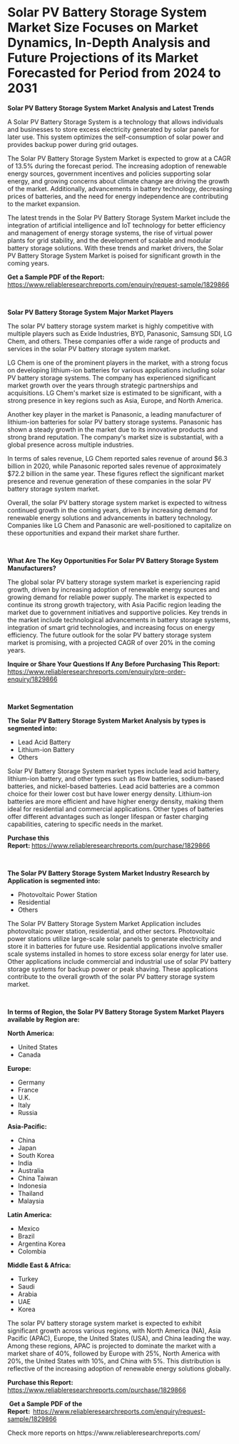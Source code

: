 <p><h1>Solar PV Battery Storage System Market Size Focuses on Market Dynamics, In-Depth Analysis and Future Projections of its Market Forecasted for Period from 2024 to 2031</h1></p><p><strong>Solar PV Battery Storage System Market Analysis and Latest Trends</strong></p>
<p><p>A Solar PV Battery Storage System is a technology that allows individuals and businesses to store excess electricity generated by solar panels for later use. This system optimizes the self-consumption of solar power and provides backup power during grid outages.</p><p>The Solar PV Battery Storage System Market is expected to grow at a CAGR of 13.5% during the forecast period. The increasing adoption of renewable energy sources, government incentives and policies supporting solar energy, and growing concerns about climate change are driving the growth of the market. Additionally, advancements in battery technology, decreasing prices of batteries, and the need for energy independence are contributing to the market expansion.</p><p>The latest trends in the Solar PV Battery Storage System Market include the integration of artificial intelligence and IoT technology for better efficiency and management of energy storage systems, the rise of virtual power plants for grid stability, and the development of scalable and modular battery storage solutions. With these trends and market drivers, the Solar PV Battery Storage System Market is poised for significant growth in the coming years.</p></p>
<p><strong>Get a Sample PDF of the Report:&nbsp;</strong> <a href="https://www.reliableresearchreports.com/enquiry/request-sample/1829866">https://www.reliableresearchreports.com/enquiry/request-sample/1829866</a></p>
<p>&nbsp;</p>
<p><strong>Solar PV Battery Storage System Major Market Players</strong></p>
<p><p>The solar PV battery storage system market is highly competitive with multiple players such as Exide Industries, BYD, Panasonic, Samsung SDI, LG Chem, and others. These companies offer a wide range of products and services in the solar PV battery storage system market.</p><p>LG Chem is one of the prominent players in the market, with a strong focus on developing lithium-ion batteries for various applications including solar PV battery storage systems. The company has experienced significant market growth over the years through strategic partnerships and acquisitions. LG Chem's market size is estimated to be significant, with a strong presence in key regions such as Asia, Europe, and North America.</p><p>Another key player in the market is Panasonic, a leading manufacturer of lithium-ion batteries for solar PV battery storage systems. Panasonic has shown a steady growth in the market due to its innovative products and strong brand reputation. The company's market size is substantial, with a global presence across multiple industries.</p><p>In terms of sales revenue, LG Chem reported sales revenue of around $6.3 billion in 2020, while Panasonic reported sales revenue of approximately $72.2 billion in the same year. These figures reflect the significant market presence and revenue generation of these companies in the solar PV battery storage system market.</p><p>Overall, the solar PV battery storage system market is expected to witness continued growth in the coming years, driven by increasing demand for renewable energy solutions and advancements in battery technology. Companies like LG Chem and Panasonic are well-positioned to capitalize on these opportunities and expand their market share further.</p></p>
<p>&nbsp;</p>
<p><strong>What Are The Key Opportunities For Solar PV Battery Storage System Manufacturers?</strong></p>
<p><p>The global solar PV battery storage system market is experiencing rapid growth, driven by increasing adoption of renewable energy sources and growing demand for reliable power supply. The market is expected to continue its strong growth trajectory, with Asia Pacific region leading the market due to government initiatives and supportive policies. Key trends in the market include technological advancements in battery storage systems, integration of smart grid technologies, and increasing focus on energy efficiency. The future outlook for the solar PV battery storage system market is promising, with a projected CAGR of over 20% in the coming years.</p></p>
<p><strong>Inquire or Share Your Questions If Any Before Purchasing This Report:</strong> <a href="https://www.reliableresearchreports.com/enquiry/pre-order-enquiry/1829866">https://www.reliableresearchreports.com/enquiry/pre-order-enquiry/1829866</a></p>
<p>&nbsp;</p>
<p><strong>Market Segmentation</strong></p>
<p><strong>The Solar PV Battery Storage System Market Analysis by types is segmented into:</strong></p>
<p><ul><li>Lead Acid Battery</li><li>Lithium-ion Battery</li><li>Others</li></ul></p>
<p><p>Solar PV Battery Storage System market types include lead acid battery, lithium-ion battery, and other types such as flow batteries, sodium-based batteries, and nickel-based batteries. Lead acid batteries are a common choice for their lower cost but have lower energy density. Lithium-ion batteries are more efficient and have higher energy density, making them ideal for residential and commercial applications. Other types of batteries offer different advantages such as longer lifespan or faster charging capabilities, catering to specific needs in the market.</p></p>
<p><strong>Purchase this Report:&nbsp;</strong><a href="https://www.reliableresearchreports.com/purchase/1829866">https://www.reliableresearchreports.com/purchase/1829866</a></p>
<p>&nbsp;</p>
<p><strong>The Solar PV Battery Storage System Market Industry Research by Application is segmented into:</strong></p>
<p><ul><li>Photovoltaic Power Station</li><li>Residential</li><li>Others</li></ul></p>
<p><p>The Solar PV Battery Storage System Market Application includes photovoltaic power station, residential, and other sectors. Photovoltaic power stations utilize large-scale solar panels to generate electricity and store it in batteries for future use. Residential applications involve smaller scale systems installed in homes to store excess solar energy for later use. Other applications include commercial and industrial use of solar PV battery storage systems for backup power or peak shaving. These applications contribute to the overall growth of the solar PV battery storage system market.</p></p>
<p>&nbsp;</p>
<p><strong>In terms of Region, the Solar PV Battery Storage System Market Players available by Region are:</strong></p>
<p>
    <p> <strong> North America: </strong>
        <ul>
            <li>United States</li>
            <li>Canada</li>
        </ul>
        </p> 
    <p> <strong> Europe: </strong>
        <ul>
            <li>Germany</li>
            <li>France</li>
            <li>U.K.</li>
            <li>Italy</li>
            <li>Russia</li>
        </ul>
        </p> 
    <p> <strong> Asia-Pacific: </strong>
        <ul>
            <li>China</li>
            <li>Japan</li>
            <li>South Korea</li>
            <li>India</li>
            <li>Australia</li>
            <li>China Taiwan</li>
            <li>Indonesia</li>
            <li>Thailand</li>
            <li>Malaysia</li>
        </ul>
        </p> 
    <p> <strong> Latin America: </strong>
        <ul>
            <li>Mexico</li>
            <li>Brazil</li>
            <li>Argentina Korea</li>
            <li>Colombia</li>
        </ul>
        </p> 
    <p> <strong> Middle East & Africa: </strong>
        <ul>
            <li>Turkey</li>
            <li>Saudi</li>
            <li>Arabia</li>
            <li>UAE</li>
            <li>Korea</li>
        </ul>
    </p>
    </p>
<p><p>The solar PV battery storage system market is expected to exhibit significant growth across various regions, with North America (NA), Asia Pacific (APAC), Europe, the United States (USA), and China leading the way. Among these regions, APAC is projected to dominate the market with a market share of 40%, followed by Europe with 25%, North America with 20%, the United States with 10%, and China with 5%. This distribution is reflective of the increasing adoption of renewable energy solutions globally.</p></p>
<p><strong>Purchase this Report: </strong><a href="https://www.reliableresearchreports.com/purchase/1829866">https://www.reliableresearchreports.com/purchase/1829866</a></p>
<p>&nbsp;<strong>Get a Sample PDF of the Report:&nbsp;&nbsp;</strong><a href="https://www.reliableresearchreports.com/enquiry/request-sample/1829866">https://www.reliableresearchreports.com/enquiry/request-sample/1829866</a></p>
<p><strong></strong></p>
<p>Check more reports on https://www.reliableresearchreports.com/</p>